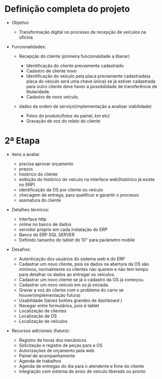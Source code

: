 # Definição completa do projeto

- Objetivo

  - Transformação digital no processo de recepção de veículos na oficina

- Funcionalidades:
 
  - Recepção do cliente (primeira funcionalidade a liberar)
  
      - Identificação do cliente previamente cadastrado
      - Cadastro de cliente novo
      - Identificação do veículo pela placa previamente cadastrada(a placa do veículo será uma chave única)
      se já estiver cadastrada para outro cliente deve haver a possibilidade de transferência de titularidade.
      - Cadastro de novo veículo.

  - dados da ordem de serviço(implementação a analisar viabilidade)
    - Fotos do produto(fotos do painel, km etc)
    - Gravação de voz do relato do cliente
  
# 2ª Etapa

  - itens a avaliar
    - precisa aprovar orçamento
    - prazos
    - histórico do cliente
    - exibição do histórico do veículo na interface web(histórico já existe no ERP)
    - identificação da OS por cliente ou veículo
    - checagem de entrega, para qualificar e garantir o processo
    - assinatura do cliente
 
  - Detalhes técnicos:

    - Interface http
    - online no banco de dados
    - servidor próprio em cada instalação do ERP
    - Banco do ERP SQL SERVER
    - Definido tamanho do tablet de 10’’ para parâmetro mobile

  - Desafios:
   
    - Autenticação dos usuários do sistema web e do ERP
    - Cadastrar um novo cliente, pois os dados na abertura da OS são mínimos, normalmente os clientes não querem e não
    tem tempo para detalhar os dados ao entregar os veículos.
    - Cadastrar um novo cliente se já o cadastro da OS já começou.
    - Cadastrar um novo veículo em os já iniciada.
    - Gravar a voz do cliente com o problema do carro se houver(implementação futura)
    - Usabilidade (talvez botões grandes de dashboard )
    - Navegar entre formulários, pois é tablet
    - Localização de clientes
    - Localização de OS
    - Localização de veículos


  - Recursos adicionais (futuro):
    - Registro de horas dos mecânicos
    - Solicitação e registro de peças para a OS
    - Autorizações de orçamento pela web
    - Painel de acompanhamento
    - Agenda de trabalhos
    - Agenda de entregas do dia para o atendente e fone do cliente
    - Integração com sistema de aviso de veículo liberado ou pronto